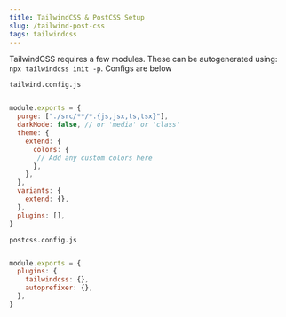 ```yaml
---
title: TailwindCSS & PostCSS Setup
slug: /tailwind-post-css
tags: tailwindcss
---
```

TailwindCSS requires a few modules. These can be autogenerated using: `npx tailwindcss init -p`. Configs are below

`tailwind.config.js`

```js

module.exports = {
  purge: ["./src/**/*.{js,jsx,ts,tsx}"],
  darkMode: false, // or 'media' or 'class'
  theme: {
    extend: {
      colors: {
       // Add any custom colors here
      },
    },
  },
  variants: {
    extend: {},
  },
  plugins: [],
}


```

`postcss.config.js`


```js

module.exports = {
  plugins: {
    tailwindcss: {},
    autoprefixer: {},
  },
}


```
